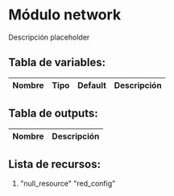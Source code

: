 # Módulo network

Descripción placeholder

## Tabla de variables:
| Nombre | Tipo | Default | Descripción |
|--------|------|---------|-------------|


## Tabla de outputs:
| Nombre | Descripción |
|--------|-------------|


## Lista de recursos:
1. "null_resource" "red_config" 
